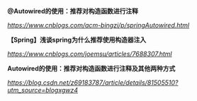 **@Autowired的使用：推荐对构造函数进行注释**

*https://www.cnblogs.com/acm-bingzi/p/springAutowired.html*



**【Spring】浅谈spring为什么推荐使用构造器注入**

*https://www.cnblogs.com/joemsu/articles/7688307.html*



**Autowired的使用：推荐对构造函数进行注释及其他两种方式**

*https://blog.csdn.net/z69183787/article/details/81505510?utm_source=blogxgwz4*


